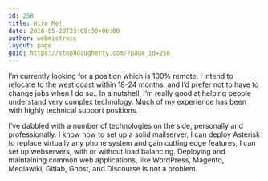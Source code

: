 ```yaml
---
id: 258
title: Hire Me!
date: 2016-05-20T23:08:30+00:00
author: webmistress
layout: page
guid: https://stephdaugherty.com/?page_id=258
---
```

I&#8217;m currently looking for a position which is 100% remote. I intend to relocate to the west coast within 18-24 months, and I&#8217;d prefer not to have to change jobs when I do so.. In a nutshell, I&#8217;m really good at helping people understand very complex technology. Much of my experience has been with highly technical support positions.

I&#8217;ve dabbled with a number of technologies on the side, personally and professionally. I know how to set up a solid mailserver, I can deploy Asterisk to replace virtually any phone system and gain cutting edge features, I can set up webservers, with or without load balancing. Deploying and maintaining common web applications, like WordPress, Magento, Mediawiki, Gitlab, Ghost, and Discourse is not a problem.

&nbsp;

&nbsp;